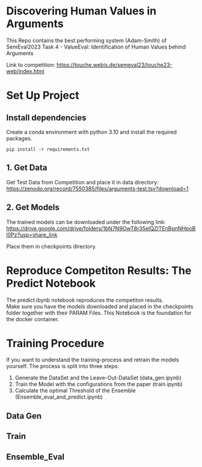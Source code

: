# Discovering Human Values in Arguments

This Repo contains the best performing system (Adam-Smith) of SemEval2023 Task 4 - ValueEval: Identification of Human Values behind Arguments

Link to competition: https://touche.webis.de/semeval23/touche23-web/index.html

# Set Up Project 

## Install dependencies
Create a conda environment with python 3.10 and install the required packages.
```
pip install -r requirements.txt
```
##  1. Get Data 
Get Test Data from Competition and place it in data directory: https://zenodo.org/record/7550385/files/arguments-test.tsv?download=1 

## 2. Get Models 

The trained models can be downloaded under the following link: https://drive.google.com/drive/folders/1bN7N9OwT8r35elQZlTEnBpnNHpoBl0Pz?usp=share_link

Place them in checkpoints directory. 

# Reproduce Competiton Results: The Predict Notebook
The predict.ibynb notebook reproduces the competiton results.  
Make sure you have the models downloaded and placed in the checkpoints folder together with their PARAM Files.
This Notebook is the foundation for the docker container.

# Training Procedure
If you want to understand the training-process and retrain the models yourself.
The process is split into three steps: 
1. Generate the DataSet and the Leave-Out-DataSet (data_gen.ipynb)
2. Train the Model with the configurations from the paper (train.ipynb)
3. Calculate the optimal Threshold of the Ensemble (Ensemble_eval_and_predict.ipynb)

## Data Gen

## Train 

## Ensemble_Eval






